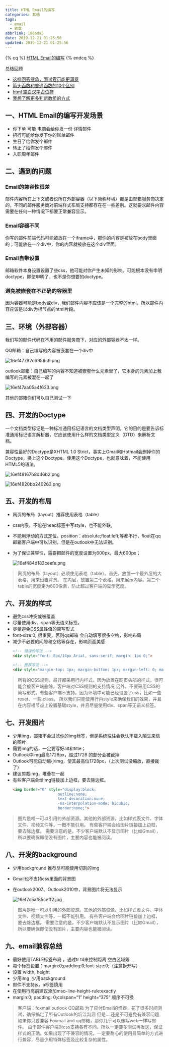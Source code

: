 ```yaml
---
title: HTML Email的编写
categories: 其他
tags:
  - email
  - 转载
abbrlink: 106ada5
date: 2019-12-21 01:25:56
updated: 2019-12-21 01:25:56
---
```

{% cq %}
[HTML Email的编写](https://juejin.im/post/5df0bdc25188251257286733)
{% endcq %}

总结回顾

- [这样回答继承，面试官可能更满意](https://juejin.im/post/5de67e76518825122322a9e2)
- [箭头函数和普通函数的10个区别](https://juejin.im/post/5de7ebd4518825127c26fbc1)
- [html 空白汉字占位符](https://juejin.im/post/5dee15a2518825125e1ba8e9)
- [我想了解更多判断数组的方式](https://juejin.im/post/5dee66936fb9a0161711ad55)
<!-- more -->
## 一、HTML Email的编写开发场景

- 你下单 可能 电商会给你发一份 详情邮件
- 招行可能给你发下你的账单邮件
- 生日了给你发个邮件
- 转正了给你发个邮件
- 入职周年邮件

## 二、遇到的问题

### Email的兼容性很差

邮件内容所在上下文或者说所在外部容器（以下简称环境）都是由邮箱服务商决定的，不同的邮件服务商对前端样式布局支持都存在在一些差别。这就要求邮件内容需要在任何一种情况下都要正常兼容显示。

### Email容器不同

你写的邮件前端代码可能被放在一个iframe中，那你的内容是被放在body里面的；可能放在一个div中，你的内容就被放在这个div里面。

### Email自带设置

邮箱软件本身设置设置了些css，他可能对你产生未知的影响。可能根本没有申明doctype，即使申明了，也不是你想要的doctype。

### 避免被嵌套在不正确的容器里

因为容器可能是body或div，我们邮件内容不应该是一个完整的html。所以邮件内容应该是以div为根节点的html片段。

## 三、环境（外部容器）

我们写的邮件代码在不用的邮件服务商下，对应的外部容器不太一样。

QQ邮箱：自己编写的内容被嵌套在一个div中

![16ef47792c6956c9.png](https://i.loli.net/2019/12/21/aqCZuxpdlKAw2ky.png)

outlook邮箱：自己编写的内容不知道被嵌套什么元素里了，它本身的元素加上我编写的元素被混在一起了

![16ef47aa05a4f633.png](https://i.loli.net/2019/12/21/3L9tIw6h4xNSzH2.png)

其他的邮箱你们可以自己测试一下

## 四、开发的Doctype

一个文档类型标记是一种标准通用标记语言的文档类型声明，它的目的是要告诉标准通用标记语言解析器，它应该使用什么样的文档类型定义（DTD）来解析文档。

兼容性最好的Doctype是XHTML 1.0 Strict，事实上Gmail和Hotmail会删掉你的Doctype，换上这个Doctype。使用这个Doctype，也就意味着，不能使用HTML5的语法。

![16ef48167b8d46b2.png](https://i.loli.net/2019/12/21/LHeGnzk9WD5RB2r.png)

![16ef4820bb240263.png](https://i.loli.net/2019/12/21/IQv2ZlkR3BXFAsw.png)

## 五、开发的布局

- 网页的布局（layout）推荐使用表格（table）
- css内嵌，不能在head标签中写style，也不能外联。
- 不能用浮动的方式定位。position：absolute;float:left;等都不行，float在qq邮箱客户端中可以识别，但是在outlook中无法识别。
- 为了保证兼容性，需要把邮件的宽度设置为600px，最大600px；

    ![16ef484d183ceefe.png](https://i.loli.net/2019/12/21/2bdzMVDwiEBLHWs.png)

> 网页的布局（layout）必须使用表格（table）。首先，放置一个最外层的大表格，用来设置背景。 在内层，放置第二个表格。用来展示内容。第二个table的宽度定为600像素，防止超过客户端的显示宽度。

## 六、开发的样式

- 避免css冲突或被覆盖
- 尽量使用div、span等无语义标签。
- 尽量避免CSS属性值的简写形式
- font-size:0; 很重要，否则qq邮箱 会自动填写很多空格，影响布局
- 减少不必要的间隙和空格等存在，影响页面美感
    ```html
    <!-- 错误的写法 -->
    <div style="font: 8px/14px Arial, sans-serif; margin: 1px 0;"> 
    
    <!-- 推荐写法 -->
    <div style="margin-top: 1px; margin-bottom: 1px; margin-left: 0; margin-right: 0;">
    ```

> 所有的CSS规则，最好都采用行内样式。因为放置在网页头部的样式，很可能会被客户端删除。客户端对CSS规则的支持情况 另外，不要采用CSS的简写形式，有些客户端不支持。因为环境中可能已经设置了css，比如一些reset、一些.class。 所以我们只能使用行内style来确保我们的效果，并且在内容根节点上设置基础style，并且尽量使用div、span等无语义标签。

## 七、开发图片

- 少用img，邮箱不会过滤你的img标签，但是系统往往会默认不载入陌生来信的图片
- 需要img的话，一定要写好alt和title；
- Outlook中img最高1728px，超过1728 的部分会被截掉
- Outlook可能自动缩小img，使其最高位1728px，（上次测试没缩放，直接裁了）
- 建议剪裁img，堆叠在一起
- 有些客户端会给img链接加上边框，要去除边框。
    ```html
    <img border="0" style="display:block;
                        outline:none; 
                        text-decoration:none; 
                        -ms-interpolation-mode: bicubic;
                        border:none;"> 
    ```

> 图片是唯一可以引用的外部资源。其他的外部资源，比如样式表文件、字体文件、视频文件等，一概不能引用。 有些客户端会给图片链接加上边框，要去除边框。 需要注意的是，不少客户端默认不显示图片（比如Gmail），所以要确保即使没有图片，主要内容也能被阅读。

## 八、开发的background

- 少用background 推荐尽可能使用切割的img
- Gmail也不支持css里面的背景图
- 在outlook2007、Outlook2010中，背景图片将无法显示

    ![16ef7c5af85ceff2.jpg](https://i.loli.net/2019/12/21/mviQVBXIrLYPlkn.jpg)

> 图片是唯一可以引用的外部资源。其他的外部资源，比如样式表文件、字体文件、视频文件等，一概不能引用。 有些客户端会给图片链接加上边框，要去除边框。 需要注意的是，不少客户端默认不显示图片（比如Gmail），所以要确保即使没有图片，主要内容也能被阅读。

## 九、email兼容总结

- 最好使用TABLE标签布局 ，通过tr td来控制距离 空白区域等
- 每个标签设置：margin:0;padding:0;font-size:0;（注意拆开写）
- 设置 width, height
- 少用img ,少用background
- 邮件不支持js，a标签慎用
- 在使用行高前建议添加mso-line-height-rule:exactly
- margin:0; padding: 0;colspan=“1” height=“375” 顺序不可换

> 客户端：foxmail outlook QQ邮箱 为了应付Email的怪癖，花了很多时间测试，确保搞定了所有Outlook的坑洼沟洄 但是….还是不可避免有兼容问题 如果你只要兼容 Foxmail and qq邮箱，那你几乎可以像写web一样写邮件。 由于邮件客户端对css支持各有不同，所以一定要多测试再发送，保证样式的正确。如果出现了不兼容的情况，一定要耐心的使用最简单的方式进行兼容，尽量少用特殊标签及比较复杂的属性。
